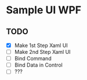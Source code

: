 # Sample UI WPF

## TODO

- [x] Make 1st Step Xaml UI 
- [ ] Make 2nd Step Xaml UI 
- [ ] Bind Command
- [ ] Bind Data in Control
- [ ] ???
